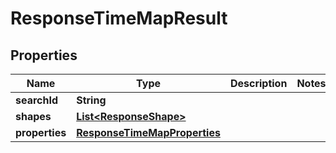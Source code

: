 

# ResponseTimeMapResult

## Properties

Name | Type | Description | Notes
------------ | ------------- | ------------- | -------------
**searchId** | **String** |  | 
**shapes** | [**List&lt;ResponseShape&gt;**](ResponseShape.md) |  | 
**properties** | [**ResponseTimeMapProperties**](ResponseTimeMapProperties.md) |  | 




